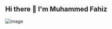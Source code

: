## Hi there 👋 I'm Muhammed Fahiz
![image](https://www.canva.com/design/DAFH47YdYAw/Q1HlUQx5NY05-AidaLgpww/watch?utm_content=DAFH47YdYAw&utm_campaign=designshare&utm_medium=link&utm_source=publishsharelink)
<!--
**fahisayub/fahisayub** is a ✨ _special_ ✨ repository because its `README.md` (this file) appears on your GitHub profile.

Here are some ideas to get you started:

- 🔭 I’m currently working on ...
- ![image](https://user-images.githubusercontent.com/32778039/181908286-5584a799-652a-431b-be71-486f4245520c.png) I’m currently learning ...
- 👯 I’m looking to collaborate on ...
- 🤔 I’m looking for help with ...
- 💬 Ask me about ...
- 📫 How to reach me: ...
- 😄 Pronouns: ...
- ⚡ Fun fact: ...
-->
